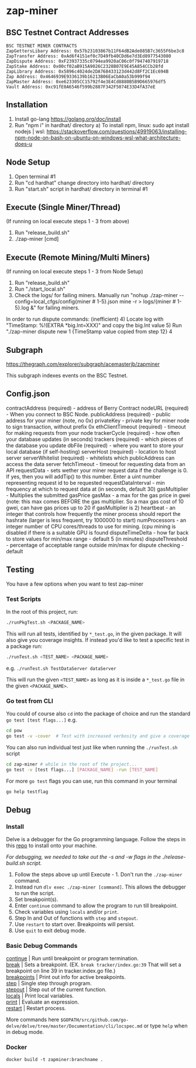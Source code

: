 # zap-miner

## BSC Testnet Contract Addresses
```
BSC TESTNET MINER CONTRACTS
ZapGettersLibary Address: 0x57b23103867b11F64dB2Ade885B7c3655F6be3c8
ZapTransfer Address: 0xAd6f4151ef0c7D49fb40CDd6e7d3Ed8977543080
ZapDispute Address: 0xF23937335c0794ea9920aC06c0f7947407919718
ZapStake Address: 0x00cf02aB915A9026C2328B07E9E45A854CCb28fd
ZapLibrary Address: 0x5896c4024de2DA768433123d442d8Ff2C1Ec694B
Zap Address: 0x4646939E9336139b16213B06EaCbA0a53b999f94
ZapMaster Address: 0xe623305CC15792f4e3E4Cd8880B5B9D665976df5
Vault Address: 0xc91fE0A6546f599b2887F342F5074E33D4fA37eE
```

## Installation

1) Install go-lang https://golang.org/doc/install
2) Run "npm i" in hardhat/ directory
    a) To install npm, linux: sudo apt install nodejs | wsl: https://stackoverflow.com/questions/49919063/installing-npm-node-on-bash-on-ubuntu-on-windows-wsl-what-architecture-does-u
 
## Node Setup
1) Open terminal #1 
2) Run "cd hardhat" change directory into hardhat/ directory
3) Run "start.sh" script in hardhat/ directory in terminal #1
 <!-- Run "go test" inside a package directory (i.e. /ops) in terminal #2 -->

## Execute (Single Miner/Thread)
(If running on local execute steps 1 - 3 from above)
1) Run "release_build.sh"
2) ./zap-miner [cmd]

## Execute (Remote Mining/Multi Miners)
(If running on local execute steps 1 - 3 from Node Setup)
1) Run "release_build.sh"
2) Run "./start_local.sh"
3) Check the logs/ for failing miners. Manually run "nohup ./zap-miner --config=local_cfgs/config{miner # 1-5}.json mine -r > logs/{miner # 1-5}.log &" for failing miners.

In order to run dispute commands: (inefficient)
4) Locate log with "TimeStamp: %!(EXTRA *big.Int=XXX)" and copy the big.Int value
5) Run "./zap-miner dispute new 1 {TimeStamp value copied from step 12} 4

## Subgraph

https://thegraph.com/explorer/subgraph/acemasterjb/zapminer

This subgraph indexes events on the BSC Testnet.

## Config.json
contractAddress (required) - address of Berry Contract
nodeURL (required) - When you connect to BSC Node.
publicAddress (required) - public address for your miner (note, no 0x)
privateKey - private key for miner node to sign transaction, without prefix 0x
ethClientTimeout (required) - timeout for making requests from your node
trackerCycle (required) - how often your database updates (in seconds)
trackers (required) - which pieces of the database you update
dbFile (required) - where you want to store your local database (if self-hosting)
serverHost (required) - location to host server
serverWhitelist (required) - whitelists which publicAddress can access the data server
fetchTimeout - timeout for requesting data from an API
requestData - sets wether your miner request data if the challenge is 0.  If yes,
    then you will addTip() to this number.  Enter a uint number representing request id to be requested
requestDataInterval - min frequency at which to request data at (in seconds, default 30)
gasMultiplier - Multiplies the submitted gasPrice
gasMax - a max for the gas price in gwei (note: this max comes BEFORE the gas multiplier.
    So a max gas cost of 10 gwei, can have gas prices up to 20 if gasMultiplier is 2)
heartbeat - an integer that controls how frequently the miner process should report the hashrate (larger is less frequent, try 1000000 to start)
numProcessors - an integer number of CPU cores/threads to use for mining.
   (cpu mining is disabled if there is a suitable GPU is found
disputeTimeDelta - how far back to store values for min/max range - default 5 (in minutes)
disputeThreshold - percentage of acceptable range outside min/max for dispute checking -
    default

## Testing
You have a few options when you want to test zap-miner
### Test Scripts
In the root of this project, run:

```bash
./runPkgTest.sh <PACKAGE_NAME>
```

This will run all tests, identified by `*_test.go`, in the given package. It will also give you coverage insights.
If instead you'd like to test a specific test in a package run:

```bash
./runTest.sh <TEST_NAME> <PACKAGE_NAME>
```
e.g. `./runTest.sh TestDataServer dataServer`

This will run the given `<TEST_NAME>` as long as it is inside a `*_test.go` file in the given `<PACKAGE_NAME>`.

### Go test from CLI
You could of course also `cd` into the package of choice and run the standard `go test [test flags...]` e.g.
```bash
cd pow
go test -v -cover  # Test with increased verbosity and give a coverage analysis
```

You can also run individual test just like when running the `./runTest.sh` script
```bash
cd zap-miner # while in the root of the project...
go test -v [test flags...] [PACKAGE_NAME] -run [TEST_NAME]
```

For more `go test` flags you can use, run this command in your terminal
```bash
go help testflag
```


## **Debug**

### Install
Delve is a debugger for the Go programming language. Follow the steps in this [repo](https://github.com/go-delve/delve) to install onto your machine.

*For debugging, we needed to take out the -s and -w flags in the ./release-build.sh script.*
1) Follow the steps above up until Execute - 1. Don't run the ```./zap-miner``` command.
2) Instead run ```dlv exec ./zap-miner [command]```. This allows the debugger to run the script.
3) Set breakpoint(s).
4) Enter ```continue``` command to allow the program to run till breakpoint.
5) Check variables using ```locals``` and/or ```print```.
6) Step In and Out of functions with ```step``` and ```stepout```.
7) Use ```restart``` to start over. Breakpoints will persist.
8) Use ```quit``` to exit debug mode.



### **Basic Debug Commands**
[continue](#continue) | Run until breakpoint or program termination.  
[break](#break) | Sets a breakpoint. (EX. ```break tracker/index.go:39``` That will set a breakpoint on line 39 in tracker.index.go file.)  
[breakpoints](#breakpoints) | Print out info for active breakpoints.  
[step](#step) | Single step through program.  
[stepout](#stepout) | Step out of the current function.  
[locals](#locals) | Print local variables.  
[print](#print) | Evaluate an expression.  
[restart](#restart) | Restart process.  


More commands here ```$GOPATH/src/github.com/go-delve/delve/tree/master/Documentation/cli/locspec.md``` or type ```help``` when in debug mode.

### **Docker**
``` docker build -t zapminer:branchname . ```
